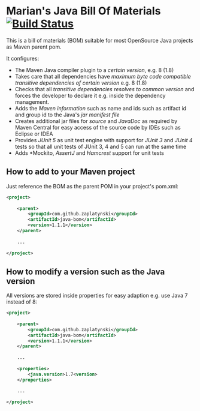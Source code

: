 Marian's Java Bill Of Materials [![Build Status](https://travis-ci.org/zaplatynski/java-bom.svg?branch=master)](https://travis-ci.org/zaplatynski/java-bom)
================================

This is a bill of materials (BOM) suitable for most OpenSource Java projects as Maven parent pom.

It configures:
* The Maven Java compiler plugin to a *certain version*, e.g. 8 (1.8)
* Takes care that all dependencies have *maximum byte code compatible transitive dependencies of certain version* e.g. 8 (1.8)
* Checks that all *transitive dependencies resolves to common version* and forces the developer to declare it e.g. inside the dependency management.
* Adds the *Maven information* such as name and ids such as artifact id and group id to the Java's *jar manifest file*
* Creates additional jar files for *source* and *JavaDoc* as required by Maven Central for easy access of the source code by IDEs such as Eclipse or IDEA
* Provides *JUnit 5* as unit test engine with support for *JUnit 3* and *JUnit 4* tests so that all unit tests of JUnit 3, 4 and 5 can run at the same time
* Adds *Mockito, *AssertJ* and *Hamcrest* support for unit tests

How to add to your Maven project
--------------------------------

Just reference the BOM as the parent POM in your project's pom.xml:

```xml
<project>
	
	<parent>
		<groupId>com.github.zaplatynski</groupId>
		<artifactId>java-bom</artifactId>
		<version>1.1.1</version>
	</parent>
	
	...
	
</project>
```

How to modify a version such as the Java version
------------------------------------------------

All versions are stored inside properties for easy adaption e.g. use Java 7 instead of 8:

```xml
<project>
	
	<parent>
		<groupId>com.github.zaplatynski</groupId>
		<artifactId>java-bom</artifactId>
		<version>1.1.1</version>
	</parent>
	
	...
	
	<properties>
		<java.version>1.7<version>
	</properties>
	
	...
	
</project>
```
